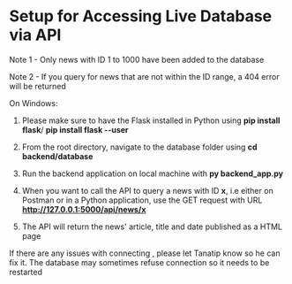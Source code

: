 # Setup for Accessing Live Database via API

Note 1 - Only news with ID 1 to 1000 have been added to the database

Note 2 - If you query for news that are not within the ID range, a 404 error will be returned

On Windows:

1. Please make sure to have the Flask installed in Python using **pip install flask**/ **pip install flask --user**

2. From the root directory, navigate to the database folder using **cd backend/database**

3. Run the backend application on local machine with **py backend_app.py**

4. When you want to call the API to query a news with ID **x**, i.e either on Postman or in a Python application, use the GET request with URL **http://127.0.0.1:5000/api/news/x**

5. The API will return the news' article, title and date published as a HTML page

If there are any issues with connecting , please let Tanatip know so he can fix it. The database may sometimes refuse connection so it needs to be restarted

